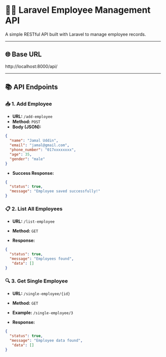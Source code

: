 # 👨‍💼 Laravel Employee Management API

A simple RESTful API built with Laravel to manage employee records.

---

## 🌐 Base URL
http://localhost:8000/api/


---

## 📚 API Endpoints

### 📥 1. Add Employee

- **URL:** `/add-employee`  
- **Method:** `POST`
- **Body (JSON):**

```json
{
  "name": "Jamal Uddin",
  "email": "jamal@gmail.com",
  "phone_number": "017xxxxxxxx",
  "age": 35,
  "gender": "male"
}
```

- **Success Response:**
```json
{
  "status": true,
  "message": "Employee saved successfully!"
}
```


### 📋 2. List All Employees

- **URL:** `/list-employee`  
- **Method:** `GET`

- **Response:**
```json
{
  "status": true,
  "message": "Employees found",
   "data": []
}
```

### 🔍 3. Get Single Employee

- **URL:** `/single-employee/{id}`  
- **Method:** `GET`
- **Example:** `/single-employee/3`

- **Response:**
```json
{
  "status": true,
  "message": "Employee data found",
   "data": []
}
```
